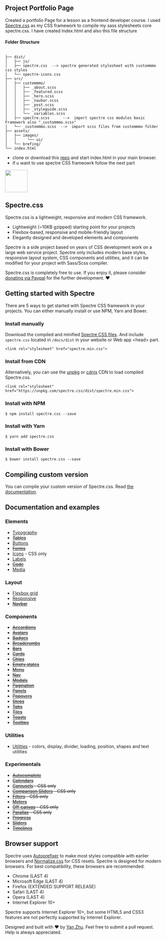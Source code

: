 


## Project Portfolio Page

Created a portfolio Page for a lesson as a frontend developer course.
I used <a href="https://picturepan2.github.io/spectre">Spectre.css</a> as my CSS framework to compile my sass stylesheets core spectre.css.
I have created Index.html and also this file structure

#### Folder Structure
```portfilio_mmo/

├── dist/
│   ├── js/   
│   ├── spectre.css  --> spectre generated stylesheet with custommmo css styles
│   └── spectre-icons.css
├── src/
│   ├── custommmo/
│   │   ├── _about.scss  
│   │   ├── _featured.scss  
│   │   ├── _hero.scss
│   │   ├── _navbar.scss
│   │   ├── _post.scss
│   │   ├── _styleguide.scss
│   │   └── _variables.scss
│   ├── spectre.scss      -->  import spectre css modules basic Framework also "_custommmo.scss"
│   └── _custommmo.scss  -->  import scss files from custommmo folder
├── assets/
│   ├── images/
│   │     └── ui/
│   └── brefing/
└── index.html

```

- clone or download this [repo](https://github.com/gasseklopper/portfolio_mmo) and start index.html in your main browser.
- if u want to use spectre CSS frameowrk follow the next part

<a href="https://picturepan2.github.io/spectre">
  <img src="https://picturepan2.github.io/spectre/img/spectre-logo.svg" width="72" height="72">
</a>

## Spectre.css

Spectre.css is a lightweight, responsive and modern CSS framework.

- Lightweight (~10KB gzipped) starting point for your projects
- Flexbox-based, responsive and mobile-friendly layout
- Elegantly designed and developed elements and components

Spectre is a side project based on years of CSS development work on a large web service project. Spectre only includes modern base styles, responsive layout system, CSS components and utilities, and it can be modified for your project with Sass/Scss compiler.

Spectre.css is completely free to use. If you enjoy it, please consider [donating via Paypal](https://www.paypal.me/picturepan2) for the further development. ♥

## Getting started with Spectre

There are 5 ways to get started with Spectre CSS framework in your projects. You can either manually install or use NPM, Yarn and Bower.

### Install manually
Download the compiled and minified [Spectre CSS files](https://github.com/picturepan2/spectre/tree/master/docs/dist). And include `spectre.css` located in `/docs/dist` in your website or Web app &lt;head&gt; part.

`<link rel="stylesheet" href="spectre.min.css">`

### Install from CDN
Alternatively, you can use the [unpkg](https://unpkg.com/) or [cdnjs](https://cdnjs.com/libraries/spectre.css) CDN to load compiled Spectre.css.

`<link rel="stylesheet" href="https://unpkg.com/spectre.css/dist/spectre.min.css">`

### Install with NPM
`$ npm install spectre.css --save`

### Install with Yarn
`$ yarn add spectre.css`

### Install with Bower
`$ bower install spectre.css --save`

## Compiling custom version

You can compile your custom version of Spectre.css. Read [the documentation](https://picturepan2.github.io/spectre/getting-started.html#custom).

## Documentation and examples

### Elements

- [Typography](https://picturepan2.github.io/spectre/elements.html#typography)
- ~~[Tables](https://picturepan2.github.io/spectre/elements.html#tables)~~
- [Buttons](https://picturepan2.github.io/spectre/elements.html#buttons)
- ~~[Forms](https://picturepan2.github.io/spectre/elements.html#forms)~~
- [Icons](https://picturepan2.github.io/spectre/elements.html#icons) - CSS only
- [Labels](https://picturepan2.github.io/spectre/elements.html#labels)
- ~~[Code](https://picturepan2.github.io/spectre/elements.html#code)~~
- [Media](https://picturepan2.github.io/spectre/elements.html#media)

### Layout
- [Flexbox grid](https://picturepan2.github.io/spectre/layout.html#grid)
- [Responsive](https://picturepan2.github.io/spectre/layout.html#responsive)
- ~~[Navbar](https://picturepan2.github.io/spectre/layout.html#navbar)~~

### Components
- ~~[Accordions](https://picturepan2.github.io/spectre/components.html#accordions)~~
- ~~[Avatars](https://picturepan2.github.io/spectre/components.html#avatars)~~
- ~~[Badges](https://picturepan2.github.io/spectre/components.html#badges)~~
- ~~[Breadcrumbs](https://picturepan2.github.io/spectre/components.html#breadcrumbs)~~
- ~~[Bars](https://picturepan2.github.io/spectre/components.html#bars)~~
- ~~[Cards](https://picturepan2.github.io/spectre/components.html#cards)~~
- ~~[Chips](https://picturepan2.github.io/spectre/components.html#chips)~~
- ~~[Empty states](https://picturepan2.github.io/spectre/components.html#empty)~~
- ~~[Menu](https://picturepan2.github.io/spectre/components.html#menu)~~
- ~~[Nav](https://picturepan2.github.io/spectre/components.html#nav)~~
- ~~[Modals](https://picturepan2.github.io/spectre/components.html#modals)~~
- ~~[Pagination](https://picturepan2.github.io/spectre/components.html#pagination)~~
- ~~[Panels](https://picturepan2.github.io/spectre/components.html#panels)~~
- ~~[Popovers](https://picturepan2.github.io/spectre/components.html#popovers)~~
- ~~[Steps](https://picturepan2.github.io/spectre/components.html#steps)~~
- ~~[Tabs](https://picturepan2.github.io/spectre/components.html#tabs)~~
- ~~[Tiles](https://picturepan2.github.io/spectre/components.html#tiles)~~
- ~~[Toasts](https://picturepan2.github.io/spectre/components.html#toasts)~~
- ~~[Tooltips](https://picturepan2.github.io/spectre/components.html#tooltips)~~

### Utilities

- [Utilities](https://picturepan2.github.io/spectre/utilities.html) - colors, display, divider, loading, position, shapes and text utilities

### Experimentals
- ~~[Autocomplete](https://picturepan2.github.io/spectre/experimentals.html#autocomplete)~~
- ~~[Calendars](https://picturepan2.github.io/spectre/experimentals.html#calendars)~~
- ~~[Carousels](https://picturepan2.github.io/spectre/experimentals.html#carousels) - CSS only~~
- ~~[Comparison Sliders](https://picturepan2.github.io/spectre/experimentals.html#comparison) - CSS only~~
- ~~[Filters](https://picturepan2.github.io/spectre/experimentals.html#carousels) - CSS only~~
- ~~[Meters](https://picturepan2.github.io/spectre/experimentals.html#meters)~~
- ~~[Off-canvas](https://picturepan2.github.io/spectre/experimentals.html#off-canvas) - CSS only~~
- ~~[Parallax](https://picturepan2.github.io/spectre/experimentals.html#parallax) - CSS only~~
- ~~[Progress](https://picturepan2.github.io/spectre/experimentals.html#progress)~~
- ~~[Sliders](https://picturepan2.github.io/spectre/experimentals.html#sliders)~~
- ~~[Timelines](https://picturepan2.github.io/spectre/experimentals.html#timelines)~~

## Browser support
Spectre uses [Autoprefixer](https://github.com/postcss/autoprefixer) to make most styles compatible with earlier browsers and [Normalize.css](https://necolas.github.io/normalize.css/) for CSS resets. Spectre is designed for modern browsers. For best compatibility, these browsers are recommended:

- Chrome (LAST 4)
- Microsoft Edge (LAST 4)
- Firefox (EXTENDED SUPPORT RELEASE)
- Safari (LAST 4)
- Opera (LAST 4)
- Internet Explorer 10+

Spectre supports Internet Explorer 10+, but some HTML5 and CSS3 features are not perfectly supported by Internet Explorer.

Designed and built with ♥ by [Yan Zhu](https://twitter.com/picturepan2). Feel free to submit a pull request. Help is always appreciated.
